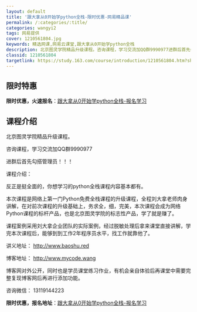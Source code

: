 ```yaml
---
layout: default
title: '跟大拿从0开始学python全栈-限时优惠-网易精品课'
permalink: /:categories/:title/
categories: wangyi2
tags: 网易提供
cover: 1210561804.jpg
keywords: 精选网课,网易云课堂,跟大拿从0开始学python全栈
description: 北京图灵学院精品升级课程。咨询课程，学习交流加QQ群9990977进群后首先勾搭管理员！！！课程介绍：反正是挺全面的，你
classid: 1210561804
targetlink: https://study.163.com/course/introduction/1210561804.htm?share=1&shareId=1025206652&utm_campaign=share&utm_medium=iphoneShare&utm_source=&utm_u=1025206652
---
```


## 限时特惠

**限时优惠，火速报名**：[跟大拿从0开始学python全栈-报名学习](https://study.163.com/course/introduction/1210561804.htm?share=1&shareId=1025206652&utm_campaign=share&utm_medium=iphoneShare&utm_source=&utm_u=1025206652)

## 课程介绍

北京图灵学院精品升级课程。

咨询课程，学习交流加QQ群9990977

进群后首先勾搭管理员！！！



课程介绍：

反正是挺全面的，你想学习的python全栈课程内容基本都有。



本次课程是网络上第一门Python免费全栈课程的升级课程，全程刘大拿老师肉身讲解，在对前次课程的升级基础上，务求全，细，完美，本次课程会成为网络Python课程的标杆产品，也是北京图灵学院的标志性产品，学了就是赚了。



课程案例采用刘大拿企业团队的实际案例，经过脱敏处理后拿来课堂直接讲解，学完本次课程后，能够到到工作2年程序员水平，找工作就靠他了。



讲义地址： http://www.baoshu.red

博客地址：  http://www.mycode.wang

博客网对外公开，同时也是学员课堂练习作业，有机会亲自体验后再课堂中需要完整复现博客网后再进行添加功能。

咨询微信： 13119144223

**限时优惠，报名地址**：[跟大拿从0开始学python全栈-报名学习](https://study.163.com/course/introduction/1210561804.htm?share=1&shareId=1025206652&utm_campaign=share&utm_medium=iphoneShare&utm_source=&utm_u=1025206652)

